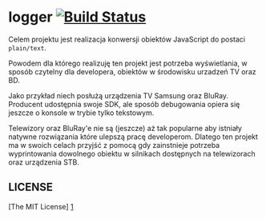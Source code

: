 # logger [![Build Status](https://secure.travis-ci.org/piecioshka/logger.png?branch=master)](http://travis-ci.org/piecioshka/logger)

Celem projektu jest realizacja konwersji obiektów JavaScript do postaci `plain/text`.

Powodem dla którego realizuję ten projekt jest potrzeba wyświetlania, w sposób
czytelny dla developera, obiektów w środowisku urzadzeń TV oraz BD.

Jako przykład niech posłużą urządzenia TV Samsung oraz BluRay.
Producent udostępnia swoje SDK, ale sposób debugowania opiera się jeszcze
o konsole w trybie tylko tekstowym.

Telewizory oraz BluRay'e nie są (jeszcze) aż tak popularne aby istniały natywne
rozwiązania które ulepszą pracę developerom. Dlatego ten projekt ma w swoich
celach przyjść z pomocą gdy zainstnieje potrzeba wyprintowania dowolnego obiektu
w silnikach dostępnych na telewizorach oraz urządzenia STB.

## LICENSE

[The MIT License] [1]

[1]: https://github.com/piecioshka/logger/blob/master/LICENSE